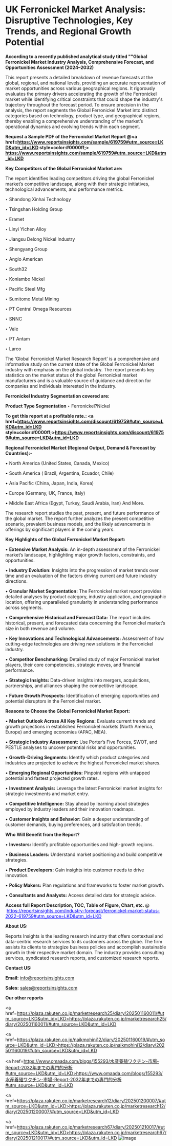 # UK Ferronickel Market Analysis: Disruptive Technologies, Key Trends, and Regional Growth Potential

<strong>According to a recently published analytical study titled ""Global Ferronickel Market Industry Analysis, Comprehensive Forecast, and Opportunities Assessment (2024–2032)</strong>

This report presents a detailed breakdown of revenue forecasts at the global, regional, and national levels, providing an accurate representation of market opportunities across various geographical regions. It rigorously evaluates the primary drivers accelerating the growth of the Ferronickel market while identifying critical constraints that could shape the industry's trajectory throughout the forecast period. To ensure precision in the analysis, the report segments the Global Ferronickel Market into distinct categories based on technology, product type, and geographical regions, thereby enabling a comprehensive understanding of the market’s operational dynamics and evolving trends within each segment.

<strong>Request a Sample PDF of the Ferronickel Market Report </strong><strong>@<a href=https://www.reportsinsights.com/sample/619759#utm_source=LKD&utm_id=LKD style=color:#0000ff;> https://www.reportsinsights.com/sample/619759#utm_source=LKD&utm_id=LKD</a></strong></font>

<strong>Key Competitors of the Global Ferronickel Market are:</strong>

The report identifies leading competitors driving the global Ferronickel market’s competitive landscape, along with their strategic initiatives, technological advancements, and performance metrics.

‣ Shandong Xinhai Technology

‣ Tsingshan Holding Group

‣ Eramet

‣ Linyi Yichen Alloy

‣ Jiangsu Delong Nickel Industry

‣ Shengyang Group

‣ Anglo American

‣ South32

‣ Koniambo Nickel

‣ Pacific Steel Mfg

‣ Sumitomo Metal Mining

‣ PT Central Omega Resources

‣ SNNC

‣ Vale

‣ PT Antam

‣ Larco

The ‘Global Ferronickel Market Research Report’ is a comprehensive and informative study on the current state of the Global Ferronickel Market industry with emphasis on the global industry. The report presents key statistics on the market status of the global Ferronickel market manufacturers and is a valuable source of guidance and direction for companies and individuals interested in the industry.

<strong>Ferronickel Industry Segmentation covered are:</strong>

<strong>Product Type Segmentation</strong>
‣
Ferronickel?Nickel

<strong>To get this report at a profitable rate.: <a href=https://www.reportsinsights.com/discount/619759#utm_source=LKD&utm_id=LKD style=color:#0000ff;>https://www.reportsinsights.com/discount/619759#utm_source=LKD&utm_id=LKD</a></strong></font>

<strong>Regional Ferronickel Market (Regional Output, Demand &amp; Forecast by Countries):-</strong>

• North America (United States, Canada, Mexico)

• South America ( Brazil, Argentina, Ecuador, Chile)

• Asia Pacific (China, Japan, India, Korea)

• Europe (Germany, UK, France, Italy)

• Middle East Africa (Egypt, Turkey, Saudi Arabia, Iran) And More.

The research report studies the past, present, and future performance of the global market. The report further analyzes the present competitive scenario, prevalent business models, and the likely advancements in offerings by significant players in the coming years.

<strong>Key Highlights of the Global Ferronickel Market Report:</strong>

• <strong>Extensive Market Analysis:</strong> An in-depth assessment of the Ferronickel market’s landscape, highlighting major growth factors, constraints, and opportunities.

• <strong>Industry Evolution:</strong> Insights into the progression of market trends over time and an evaluation of the factors driving current and future industry directions.

• <strong>Granular Market Segmentation:</strong> The Ferronickel market report provides detailed analyses by product category, industry application, and geographic location, offering unparalleled granularity in understanding performance across segments.

• <strong>Comprehensive Historical and Forecast Data:</strong> The report includes historical, present, and forecasted data concerning the Ferronickel market’s size in both revenue and volume.

• <strong>Key Innovations and Technological Advancements:</strong> Assessment of how cutting-edge technologies are driving new solutions in the Ferronickel industry.

• <strong>Competitor Benchmarking:</strong> Detailed study of major Ferronickel market players, their core competencies, strategic moves, and financial performance.

• <strong>Strategic Insights:</strong> Data-driven insights into mergers, acquisitions, partnerships, and alliances shaping the competitive landscape.

• <strong>Future Growth Prospects:</strong> Identification of emerging opportunities and potential disruptors in the Ferronickel market.

<strong>Reasons to Choose the Global Ferronickel Market Report:</strong>

• <strong>Market Outlook Across All Key Regions:</strong> Evaluate current trends and growth projections in established Ferronickel markets (North America, Europe) and emerging economies (APAC, MEA).

• <strong>Strategic Industry Assessment:</strong> Use Porter’s Five Forces, SWOT, and PESTLE analyses to uncover potential risks and opportunities.

• <strong>Growth-Driving Segments:</strong> Identify which product categories and industries are projected to achieve the highest Ferronickel market shares.

• <strong>Emerging Regional Opportunities:</strong> Pinpoint regions with untapped potential and fastest projected growth rates.

• <strong>Investment Analysis:</strong> Leverage the latest Ferronickel market insights for strategic investments and market entry.

• <strong>Competitive Intelligence:</strong> Stay ahead by learning about strategies employed by industry leaders and their innovation roadmaps.

• <strong>Customer Insights and Behavior:</strong> Gain a deeper understanding of customer demands, buying preferences, and satisfaction trends.

<strong>Who Will Benefit from the Report?</strong>

• <strong>Investors:</strong> Identify profitable opportunities and high-growth regions.

• <strong>Business Leaders:</strong> Understand market positioning and build competitive strategies.

• <strong>Product Developers:</strong> Gain insights into customer needs to drive innovation.

• <strong>Policy Makers:</strong> Plan regulations and frameworks to foster market growth.

• <strong>Consultants and Analysts:</strong> Access detailed data for strategic advice.
</ul>
<strong>Access full Report Description, TOC, Table of Figure, Chart, etc. </strong>@  <a href=https://reportsinsights.com/industry-forecast/ferronickel-market-status-2022-619759#utm_source=LKD&utm_id=LKD style=color:#0000ff;>https://reportsinsights.com/industry-forecast/ferronickel-market-status-2022-619759#utm_source=LKD&utm_id=LKD</a></font>

<strong><strong>About US</strong>:</strong>

Reports Insights is the leading research industry that offers contextual and data-centric research services to its customers across the globe. The firm assists its clients to strategize business policies and accomplish sustainable growth in their respective market domain. The industry provides consulting services, syndicated research reports, and customized research reports.

<strong>Contact US:</strong>

<p class=""""><b>Email:</b> <a href=mailto:info@reportsinsights.com>info@reportsinsights.com</a></p>
<p class=""""><b>Sales:</b> <a href=mailto:sales@reportsinsights.com>sales@reportsinsights.com</a></p>

<strong>Our other reports</strong>

<a href=https://plaza.rakuten.co.jp/marketresearch25/diary/202501160011/#utm_source=LKD&utm_id=LKD>https://plaza.rakuten.co.jp/marketresearch25/diary/202501160011/#utm_source=LKD&utm_id=LKD</a>

<a href=https://plaza.rakuten.co.jp/naikmohini12/diary/202501160019/#utm_source=LKD&utm_id=LKD>https://plaza.rakuten.co.jp/naikmohini12/diary/202501160019/#utm_source=LKD&utm_id=LKD</a>

<a href=https://www.omaada.com/blogs/155293/水産養殖ワクチン-市場-Report-2032年までの専門的分析#utm_source=LKD&utm_id=LKD>https://www.omaada.com/blogs/155293/水産養殖ワクチン-市場-Report-2032年までの専門的分析#utm_source=LKD&utm_id=LKD</a>

<a href=https://plaza.rakuten.co.jp/marketresearch12/diary/202501200007/#utm_source=LKD&utm_id=LKD>https://plaza.rakuten.co.jp/marketresearch12/diary/202501200007/#utm_source=LKD&utm_id=LKD</a>

<a href=https://plaza.rakuten.co.jp/marketresearch67/diary/202501210017/#utm_source=LKD&utm_id=LKD>https://plaza.rakuten.co.jp/marketresearch67/diary/202501210017/#utm_source=LKD&utm_id=LKD</a>
![image](https://github.com/user-attachments/assets/4b4ce6d8-06a4-4f2d-b8ea-692a4e561b2e)
